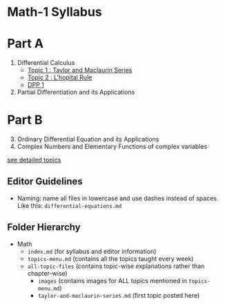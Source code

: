 # Math-1 Syllabus

# Part A
1. Differential Calculus
     - [Topic 1 : Taylor and Maclaurin Series](./all-topic-files/taylor-and-maclaurin-series.md)
     - [Topic 2 : L'hopital Rule](./all-topic-files/lhopital-rule.md)
     - [DPP 1](./all-topic-files/dpp1.md)
2. Partial Differentiation and its Applications

# Part B
3. Ordinary Differential Equation and its Applications
4. Complex Numbers and Elementary Functions of complex variables

[see detailed topics](/topics-menu)


## Editor Guidelines
- Naming: name all files in lowercase and use dashes instead of spaces. Like this: `differential-equations.md`
  
## Folder Hierarchy
- Math
  - `index.md` (for syllabus and editor information)
  - `topics-menu.md` (contains all the topics taught every week)
  - `all-topic-files` (contains topic-wise explanations rather than chapter-wise)  
    - `images` (contains images for ALL topics mentioned in `topics-menu.md`)  
    - `taylor-and-maclaurin-series.md` (first topic posted here)

